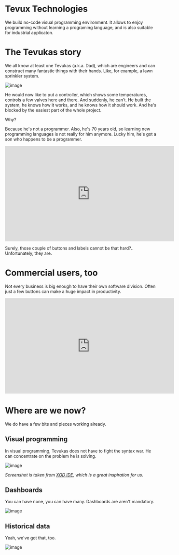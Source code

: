 # Tevux Technologies
We build no-code visual programming environment. It allows to enjoy programming without learning a programing language, and is also suitable for industrial applicaton.

# The Tevukas story

We all know at least one Tevukas (a.k.a. Dad), which are engineers and can construct many fantastic things with their hands. Like, for example, a lawn sprinkler system.

![image](https://user-images.githubusercontent.com/71982803/140475203-3c93c42e-cb6c-4e6e-afd3-3f3f72b58c0d.png)

He would now like to put a controller, which shows some temperatures, controls a few valves here and there. And suddenly, he can't. He built the system, he knows how it works, and he knows how it should work. And he's blocked by the easiest part of the whole project.

Why?

Because he's not a programmer. Also, he's 70 years old, so learning new programming languages is not really for him anymore. Lucky him, he's got a son who happens to be a programmer.


<p align="center">
<iframe width="560" height="315" src="https://www.youtube.com/embed/TpliJOQmOJU" title="YouTube video player" frameborder="0" allow="accelerometer; autoplay; clipboard-write; encrypted-media; gyroscope; picture-in-picture" allowfullscreen></iframe>
</p>

Surely, those couple of buttons and labels cannot be that hard?.. Unfortunately, they are.

# Commercial users, too

Not every business is big enough to have their own software division. Often just a few buttons can make a huge impact in productivity.

<p align="center">
<iframe width="560" height="315" src="https://www.youtube.com/embed/c23i4y3nAkc" title="YouTube video player" frameborder="0" allow="accelerometer; autoplay; clipboard-write; encrypted-media; gyroscope; picture-in-picture" allowfullscreen></iframe>
</p>

# Where are we now?
We do have a few bits and pieces working already.

## Visual programming
In visual programming, Tevukas does not have to fight the syntax war. He can concentrate on the problem he is solving.

![image](https://user-images.githubusercontent.com/71982803/140476355-b992dc25-58b5-4f08-bf38-cb9ed179a0fc.png)

_Screenshot is taken from [XOD IDE](www.xod.io), which is a great inspiration for us._

## Dashboards
You can have none, you can have many. Dashboards are aren't mandatory.

![image](https://user-images.githubusercontent.com/71982803/140476542-94896bb6-3451-492a-97bf-94af38b688dc.png)

## Historical data

Yeah, we've got that, too.

![image](https://user-images.githubusercontent.com/71982803/140476593-e48634f5-4012-4898-81d3-38f38843ccf5.png)

